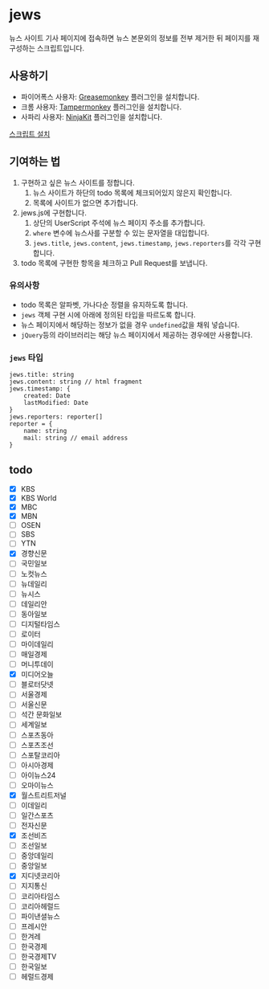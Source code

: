 # jews

뉴스 사이트 기사 페이지에 접속하면 뉴스 본문외의 정보를 전부 제거한 뒤 페이지를 재구성하는 스크립트입니다.


## 사용하기

* 파이어폭스 사용자: [Greasemonkey](https://addons.mozilla.org/ko/firefox/addon/greasemonkey/) 플러그인을 설치합니다.
* 크롬 사용자: [Tampermonkey](https://chrome.google.com/webstore/detail/tampermonkey/dhdgffkkebhmkfjojejmpbldmpobfkfo) 플러그인을 설치합니다.
* 사파리 사용자: [NinjaKit](https://github.com/os0x/NinjaKit) 플러그인을 설치합니다.

[스크립트 설치](https://raw.githubusercontent.com/disjukr/jews/master/jews.js)


## 기여하는 법

1. 구현하고 싶은 뉴스 사이트를 정합니다.
    1. 뉴스 사이트가 하단의 todo 목록에 체크되어있지 않은지 확인합니다.
    2. 목록에 사이트가 없으면 추가합니다.
2. jews.js에 구현합니다.
    1. 상단의 UserScript 주석에 뉴스 페이지 주소를 추가합니다.
    2. `where` 변수에 뉴스사를 구분할 수 있는 문자열을 대입합니다.
    3. `jews.title`, `jews.content`, `jews.timestamp`, `jews.reporters`를 각각 구현합니다.
3. todo 목록에 구현한 항목을 체크하고 Pull Request를 보냅니다.

### 유의사항

* todo 목록은 알파벳, 가나다순 정렬을 유지하도록 합니다.
* `jews` 객체 구현 시에 아래에 정의된 타입을 따르도록 합니다.
* 뉴스 페이지에서 해당하는 정보가 없을 경우 `undefined`값을 채워 넣습니다.
* `jQuery`등의 라이브러리는 해당 뉴스 페이지에서 제공하는 경우에만 사용합니다.

### `jews` 타입

```
jews.title: string
jews.content: string // html fragment
jews.timestamp: {
    created: Date
    lastModified: Date
}
jews.reporters: reporter[]
reporter = {
    name: string
    mail: string // email address
}
```


## todo

* [x] KBS
* [x] KBS World
* [x] MBC
* [x] MBN
* [ ] OSEN
* [ ] SBS
* [ ] YTN
* [x] 경향신문
* [ ] 국민일보
* [ ] 노컷뉴스
* [ ] 뉴데일리
* [ ] 뉴시스
* [ ] 데일리안
* [ ] 동아일보
* [ ] 디지털타임스
* [ ] 로이터
* [ ] 마이데일리
* [ ] 매일경제
* [ ] 머니투데이
* [x] 미디어오늘
* [ ] 블로터닷넷
* [ ] 서울경제
* [ ] 서울신문
* [ ] 석간 문화일보
* [ ] 세계일보
* [ ] 스포츠동아
* [ ] 스포츠조선
* [ ] 스포탈코리아
* [ ] 아시아경제
* [ ] 아이뉴스24
* [ ] 오마이뉴스
* [x] 월스트리트저널
* [ ] 이데일리
* [ ] 일간스포츠
* [ ] 전자신문
* [x] 조선비즈
* [ ] 조선일보
* [ ] 중앙데일리
* [ ] 중앙일보
* [x] 지디넷코리아
* [ ] 지지통신
* [ ] 코리아타임스
* [ ] 코리아헤럴드
* [ ] 파이낸셜뉴스
* [ ] 프레시안
* [ ] 한겨레
* [ ] 한국경제
* [ ] 한국경제TV
* [ ] 한국일보
* [ ] 헤럴드경제
